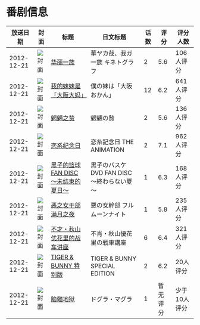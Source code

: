 # 番剧信息

|放送日期|封面|标题|日文标题|话数|评分|评分人数|
|---|---|---|---|---|---|---|
|2012-12-21|![封面](https://lain.bgm.tv/pic/cover/c/cc/ab/45339_nMgSd.jpg)|[华丽一族](https://bangumi.tv/subject/45339)|華ヤカ哉、我ガ一族 キネトグラフ|2|5.6|106人评分|
|2012-12-21|![封面](https://lain.bgm.tv/pic/cover/c/80/99/55110_IBb2f.jpg)|[我的妹妹是「大阪大妈」](https://bangumi.tv/subject/55110)|僕の妹は「大阪おかん」|12|6.2|641人评分|
|2012-12-21|![封面](https://bangumi.tv/img/no_icon_subject.png)|[魍魎之贽](https://bangumi.tv/subject/58252)|魍魎の贄|2|5.6|136人评分|
|2012-12-21|![封面](https://bangumi.tv/img/no_icon_subject.png)|[恋系纪念日](https://bangumi.tv/subject/60329)|恋糸記念日 THE ANIMATION|2|7.1|962人评分|
|2012-12-21|![封面](https://lain.bgm.tv/pic/cover/c/bc/78/63131_K3Qg8.jpg)|[黑子的篮球 FAN DISC ～未结束的夏日～](https://bangumi.tv/subject/63131)|黒子のバスケ DVD FAN DISC ～終わらない夏～|1|6.3|168人评分|
|2012-12-21|![封面](https://bangumi.tv/img/no_icon_subject.png)|[恶之女干部 满月之夜](https://bangumi.tv/subject/66601)|悪の女幹部 フルムーンナイト|1|5.8|235人评分|
|2012-12-21|![封面](https://lain.bgm.tv/pic/cover/c/99/2f/139475_4HaPY.jpg)|[不才・秋山优花里的战车讲座](https://bangumi.tv/subject/139475)|不肖・秋山優花里の戦車講座|6|6.4|321人评分|
|2012-12-21|![封面](https://lain.bgm.tv/pic/cover/c/cd/05/189224_z37ug.jpg)|[TIGER & BUNNY 特别版](https://bangumi.tv/subject/189224)|TIGER & BUNNY SPECIAL EDITION|2|6.2|20人评分|
|2012-12-21|![封面](https://lain.bgm.tv/pic/cover/c/3f/46/335827_3mz3h.jpg)|[脑髓地狱](https://bangumi.tv/subject/335827)|ドグラ・マグラ|1|暂无评分|少于10人评分|
